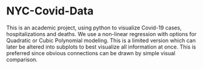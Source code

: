 # NYC-Covid-Data
This is an academic project, using python to visualize Covid-19 cases, hospitalizations and deaths. We use a non-linear regression with options for Quadratic or Cubic Polynomial modeling. This is a limited version which can later be altered into subplots to best visualize all information at once. This is preferred since obvious connections can be drawn by simple visual comparison.  
